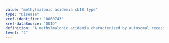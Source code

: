 ```yaml
---
value: "methylmalonic acidemia cb1B type"
type: "Disease"
xref-identifier: "0060743"
xref-dataSource: "DOID"
definition: "A methylmalonic acidemia characterized by autosomal recessive inheritance, defects in the synthesis of AdoCbl, vitamin B12 therapy responsiveness and that has_material_basis_in homozygous or compound heterozygous mutation in the MMAB gene on chromosome 12q24."
level: "4"
---
```

